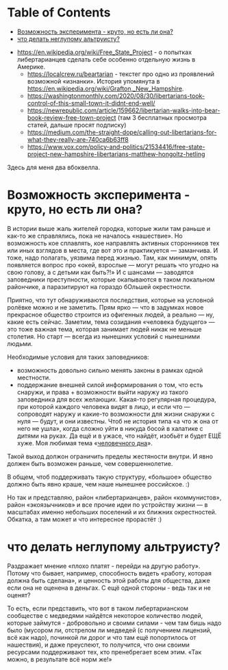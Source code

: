 
# Table of Contents

-   [Возможность эксперимента - круто, но есть ли она?](#orgc1444de)
-   [что делать неглупому альтруисту?](#org541954a)

<div class="preview" id="orgeca3d61">

</div>

-   <https://en.wikipedia.org/wiki/Free_State_Project> - о попытках либертарианцев сделать себе особенно отдельную жизнь в Америке.
    -   <https://localcrew.ru/beartarian> - текстег про одно из проявлений возможной «изнанки». История упомянута в <https://en.wikipedia.org/wiki/Grafton,_New_Hampshire>.
    -   <https://washingtonmonthly.com/2020/08/30/libertarians-took-control-of-this-small-town-it-didnt-end-well/>
    -   <https://newrepublic.com/article/159662/libertarian-walks-into-bear-book-review-free-town-project> (там 3 бесплатных просмотра статей, дальше просят подписку)
    -   <https://medium.com/the-straight-dope/calling-out-libertarians-for-what-they-really-are-740ca6b63ff8>
    -   <https://www.vox.com/policy-and-politics/21534416/free-state-project-new-hampshire-libertarians-matthew-hongoltz-hetling>

Здесь для меня два вбоквелла.


<a id="orgc1444de"></a>

# Возможность эксперимента - круто, но есть ли она?

В истории выше жаль жителей городка, которые жили там раньше и как-то же справлялись, пока не началось «нашествие». Но возможность кое сплавлять, кое направлять активных сторонников тех или иных взглядов в места, где вот это и практикуется — заманчива. И тоже, надо полагать, уязвима перед жизнью. Там, как минимум, опять появляется вопрос про «окей, взрослые — могут решать что угодно на свою голову, а с детьми как быть?!» И с шансами — заводятся заповедники преступности, которые окапываются в таком локальном райончике, а паразитируют на гораздо бОльшей окрестности.

Приятно, что тут обнаруживаются последствия, которые на условной ролёвке можно и не заметить. Прям ярко — что в задумках новое прекрасное общество строится из офигенных людей, а реально — ну, какие есть сейчас. Заметим, тема созидания «человека будущего» — это тоже важная тема, которая занимает людей никак не меньше столетия. Но старт — всегда из нынешних условий с нынешними людьми. 

Необходимые условия для таких заповедников:

-   возможность довольно сильно менять законы в рамках одной местности.
-   поддержание внешней силой информирования о том, что есть снаружи, и права + возможности выйти наружу из такого заповедника для всех желающих. Какая-то регулярная процедура, при которой каждого человека видят в лицо, и если что — сопроводят наружу и какие-то возможности для жизни снаружи с нуля — будут, и они известны. Чтоб не история типа «а что ж она от него не ушла», когда сложно уйти в никуда босой в халатике с дитями на руках. Да ещё и в ужасе, что найдёт, изобьёт и будет ЕЩЁ хуже. Моя любимая тема «[человечного дна](20220123021515-человечное_дно.publ.md)».

Такой выход должон ограничить пределы жестяности внутри. И явно должен быть возможен раньше, чем совершеннолетие.

В общем, чтоб поддерживать такую структуру, «большое» общество должно быть явно краше, чем наше нынешнее российское. :)

Но так и представляю, район «либертарианцев», район «коммунистов», район «экоязычников» и все прочие идеи по устройству жизни — в масштабах именно небольших поселений и их ближних окрестностей. Обкатка, а там может и что интересное прорастёт :) 


<a id="org541954a"></a>

# что делать неглупому альтруисту?

Раздражает мнение «плохо платят - перейди на другую работу». Потому что бывает, например, способность видеть «работу, которая должна быть сделана», и ценность этой работы для общества, даже если она не оценена в деньгах. С ещё одной стороны - ведь так и не оценят?

То есть, если представить, что вот в таком либертарианском сообществе с медведями найдётся некоторое количество людей, которые займутся - добровольно и своими силами - чем там бишь надо было (мусором ли, отстрелом ли медведей (с получением лицензий, всё как надо), починкой ли дорог и что там ещё попортилось от нашествия), и даже преуспеют, то получится, что они своими ресурсами поддерживают тех, кто пренебрегает всем этим. «Так можно, в результате всё норм же!» 

